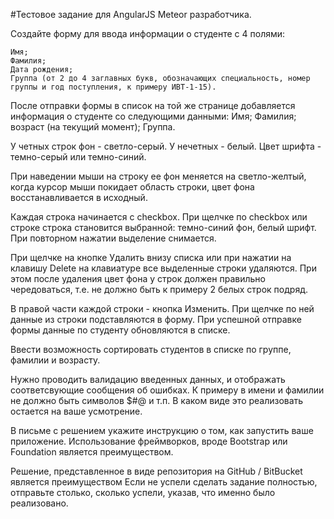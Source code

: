 #Тестовое задание для AngularJS Meteor разработчика.

 Создайте форму для ввода информации о студенте с 4 полями:

	Имя;
	Фамилия;
	Дата рождения;
	Группа (от 2 до 4 заглавных букв, обозначающих специальность, номер группы и год поступления, к примеру ИВТ-1-15).
После отправки формы в список  на той же странице добавляется информация о студенте со следующими данными:
	Имя;
	Фамилия;
	возраст (на текущий момент);
	Группа.
	
У четных строк фон - светло-серый.
У нечетных - белый.
Цвет шрифта - темно-серый или темно-синий.

При наведении мыши на строку ее фон меняется на светло-желтый, когда курсор мыши покидает область строки, цвет фона восстанавливается в исходный.

Каждая строка начинается с checkbox.
При щелчке по checkbox или строке строка становится выбранной: темно-синий фон, белый шрифт.
При повторном нажатии выделение снимается.

При щелчке на кнопке Удалить внизу списка или при нажатии на клавишу Delete на клавиатуре все выделенные строки удаляются. При этом после удаления цвет фона у строк должен правильно чередоваться, т.е. не должно быть к примеру 2 белых строк подряд.

В правой части каждой строки - кнопка Изменить. При щелчке по ней данные из строки подставляются в форму. При успешной отправке формы данные по студенту обновляются в списке.

Ввести возможность сортировать студентов в списке по группе, фамилии и возрасту.

Нужно проводить валидацию введенных данных, и отображать соответсвующие сообщения об ошибках. К примеру в имени и фамилии не должно быть символов $#@ и т.п. В каком виде это реализовать остается на ваше усмотрение.
	
В письме с решением укажите инструкцию о том, как запустить ваше приложение.
Использование фреймворков, вроде Bootstrap или Foundation является преимуществом.

Решение, представленное в виде репозитория на GitHub / BitBucket является преимуществом 
Если не успели сделать задание полностью, отправьте столько, сколько успели, указав, что именно было реализовано.


